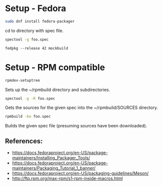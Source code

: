 
# Setup - Fedora
```sh
sudo dnf install fedora-packager
```

cd to directory with spec file.

```sh
spectool -g foo.spec
```

```
fedpkg --release 42 mockbuild
```

# Setup - RPM compatible

```sh
rpmdev-setuptree
```

Sets up the ~/rpmbuild directory and subdirectories.

```sh
spectool -g -R foo.spec
```
Gets the sources for the given spec into the ~/rpmbuild/SOURCES directory.

```sh
rpmbuild -ba foo.spec
```

Builds the given spec file (presuming sources have been downloaded).


## References:
* https://docs.fedoraproject.org/en-US/package-maintainers/Installing_Packager_Tools/
* https://docs.fedoraproject.org/en-US/package-maintainers/Packaging_Tutorial_1_banner/
* https://docs.fedoraproject.org/en-US/packaging-guidelines/Meson/
* http://ftp.rpm.org/max-rpm/s1-rpm-inside-macros.html
